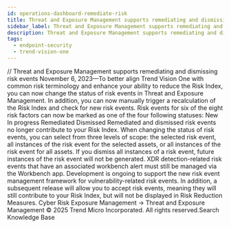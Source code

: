 ```yaml
---
id: operations-dashboard-remediate-risk
title: Threat and Exposure Management supports remediating and dismissing risk events
sidebar_label: Threat and Exposure Management supports remediating and dismissing risk events
description: Threat and Exposure Management supports remediating and dismissing risk events
tags:
  - endpoint-security
  - trend-vision-one
---
```


/*<![CDATA[*/ $('#title').html($('meta[name=map-description]').attr('content')); /*]]>*/ Threat and Exposure Management supports remediating and dismissing risk events November 6, 2023—To better align Trend Vision One with common risk terminology and enhance your ability to reduce the Risk Index, you can now change the status of risk events in Threat and Exposure Management. In addition, you can now manually trigger a recalculation of the Risk Index and check for new risk events. Risk events for six of the eight risk factors can now be marked as one of the four following statuses: New In progress Remediated Dismissed Remediated and dismissed risk events no longer contribute to your Risk Index. When changing the status of risk events, you can select from three levels of scope: the selected risk event, all instances of the risk event for the selected assets, or all instances of the risk event for all assets. If you dismiss all instances of a risk event, future instances of the risk event will not be generated. XDR detection-related risk events that have an associated workbench alert must still be managed via the Workbench app. Development is ongoing to support the new risk event management framework for vulnerability-related risk events. In addition, a subsequent release will allow you to accept risk events, meaning they will still contribute to your Risk Index, but will not be displayed in Risk Reduction Measures. Cyber Risk Exposure Management → Threat and Exposure Management © 2025 Trend Micro Incorporated. All rights reserved.Search Knowledge Base